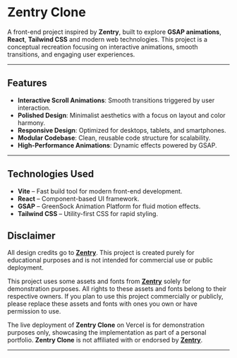 # Zentry Clone

A front-end project inspired by **Zentry**, built to explore **GSAP animations**, **React**, **Tailwind CSS** and modern web technologies. This project is a conceptual recreation focusing on interactive animations, smooth transitions, and engaging user experiences.

---

## Features

- **Interactive Scroll Animations**: Smooth transitions triggered by user interaction.
- **Polished Design**: Minimalist aesthetics with a focus on layout and color harmony.
- **Responsive Design**: Optimized for desktops, tablets, and smartphones.
- **Modular Codebase**: Clean, reusable code structure for scalability.
- **High-Performance Animations**: Dynamic effects powered by GSAP.

---

## Technologies Used

- **Vite** – Fast build tool for modern front-end development.
- **React** – Component-based UI framework.
- **GSAP** – GreenSock Animation Platform for fluid motion effects.
- **Tailwind CSS** – Utility-first CSS for rapid styling.

##  Disclaimer

All design credits go to **[Zentry](https://zentry.com/)**. This project is created purely for educational purposes and is not intended for commercial use or public deployment.

This project uses some assets and fonts from **[Zentry](https://zentry.com/)** solely for demonstration purposes. All rights to these assets and fonts belong to their respective owners. If you plan to use this project commercially or publicly, please replace these assets and fonts with ones you own or have permission to use.

The live deployment of **Zentry Clone** on Vercel is for demonstration purposes only, showcasing the implementation as part of a personal portfolio. **Zentry Clone** is not affiliated with or endorsed by **[Zentry](https://zentry.com/)**.

---
